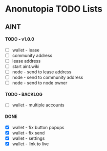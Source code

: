 # Anonutopia TODO Lists

## AINT

#### TODO - v1.0.0

- [ ] wallet - lease
- [ ] community address
- [ ] lease address
- [ ] start aint.wiki
- [ ] node - send to lease address
- [ ] node - send to community address
- [ ] node - send to node owner

#### TODO - BACKLOG

- [ ] wallet - multiple accounts

#### DONE

- [x] wallet - fix button popups
- [x] wallet - fix send
- [x] wallet - settings
- [x] wallet - link to live
